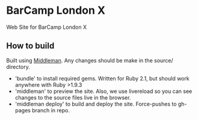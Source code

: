 BarCamp London X
================

Web Site for BarCamp London X


How to build
------------

Built using [Middleman](http://middlemanapp.com/). Any changes should be make in
the source/ directory.

* 'bundle' to install required gems. Written for Ruby 2.1, but should work anywhere with Ruby >1.9.3
* 'middleman' to preview the site. Also, we use livereload so you can see changes to the source files live in the browser.
* 'middleman deploy' to build and deploy the site. Force-pushes to gh-pages branch in repo.


